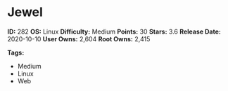 # Jewel

**ID:** 282
**OS:** Linux
**Difficulty:** Medium
**Points:** 30
**Stars:** 3.6
**Release Date:** 2020-10-10
**User Owns:** 2,604
**Root Owns:** 2,415

**Tags:**
- Medium
- Linux
- Web

